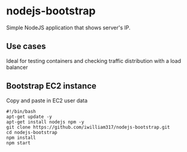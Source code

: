 # nodejs-bootstrap
Simple NodeJS application that shows server's IP. 

## Use cases
Ideal for testing containers and checking traffic distribution with a load balancer

## Bootstrap EC2 instance
Copy and paste in EC2 user data
```
#!/bin/bash
apt-get update -y
apt-get install nodejs npm -y
git clone https://github.com/iwilliam317/nodejs-bootstrap.git
cd nodejs-bootstrap
npm install
npm start
 ``` 
